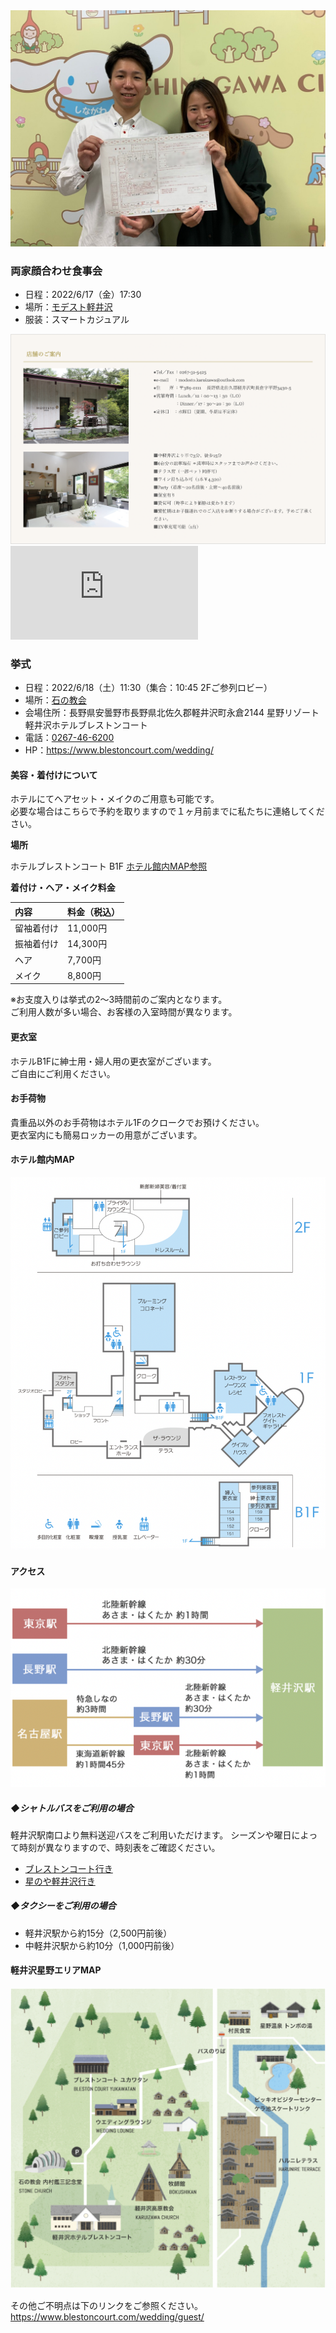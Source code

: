<img src="sanmisa.jpeg">

### 両家顔合わせ食事会

* 日程：2022/6/17（金）17:30
* 場所：[モデスト軽井沢](http://www.modesto.jp/)
* 服装：スマートカジュアル

<img src="modest.png">

<iframe src="https://www.google.com/maps/embed?pb=!1m14!1m8!1m3!1d12854.34125223825!2d138.590089!3d36.346599!3m2!1i1024!2i768!4f13.1!3m3!1m2!1s0x0%3A0xfd856839cfa9f537!2sMODESTO!5e0!3m2!1sja!2sus!4v1650806124665!5m2!1sja!2sus" style="border:0;" allowfullscreen="" loading="lazy" referrerpolicy="no-referrer-when-downgrade"></iframe>

### 挙式

* 日程：2022/6/18（土）11:30（集合：10:45 2Fご参列ロビー）
* 場所：[石の教会](https://www.stonechurch.jp/)
* 会場住所：長野県安曇野市長野県北佐久郡軽井沢町永倉2144 星野リゾート 軽井沢ホテルブレストンコート
* 電話：[0267-46-6200](tel:0267-46-6200)
* HP：https://www.blestoncourt.com/wedding/


#### 美容・着付けについて

ホテルにてヘアセット・メイクのご用意も可能です。  
必要な場合はこちらで予約を取りますので１ヶ月前までに私たちに連絡してください。


**場所**

ホテルブレストンコート B1F
[ホテル館内MAP参照](#ホテル館内MAP "ホテル館内MAP")

**着付け・ヘア・メイク料金**

| 内容 | 料金（税込） |
|:-----------|:------------|
|留袖着付け|11,000円|
|振袖着付け|14,300円|
|ヘア |7,700円|
|メイク|8,800円|

※お支度入りは挙式の2～3時間前のご案内となります。  
ご利用人数が多い場合、お客様の入室時間が異なります。

#### 更衣室

ホテルB1Fに紳士用・婦人用の更衣室がございます。  
ご自由にご利用ください。

#### お手荷物
貴重品以外のお手荷物はホテル1Fのクロークでお預けください。  
更衣室内にも簡易ロッカーの用意がございます。

#### ホテル館内MAP

<img src="hotelmap.png">

#### アクセス

<img src="bytrain.png">

##### ◆シャトルバスをご利用の場合

軽井沢駅南口より無料送迎バスをご利用いただけます。
シーズンや曜日によって時刻が異なりますので、時刻表をご確認ください。

* [ブレストンコート行き](https://www.blestoncourt.com/access/shuttlebus/)
* [星のや軽井沢行き](https://hoshinoya.com/_admin/wp-content/uploads/sites/2/2022/02/2022%E5%B9%B43%E6%9C%881%E6%97%A5-9%E6%9C%8816%E6%97%A5%E8%BB%BD%E4%BA%95%E6%B2%A2%E9%A7%85%E3%82%B7%E3%83%A3%E3%83%88%E3%83%AB%E3%83%90%E3%82%B9%E3%83%80%E3%82%A4%E3%83%A4.pdf)

##### ◆タクシーをご利用の場合

* 軽井沢駅から約15分（2,500円前後）
* 中軽井沢駅から約10分（1,000円前後）

#### 軽井沢星野エリアMAP

<img src="hosinoarea_map.png">

その他ご不明点は下のリンクをご参照ください。
https://www.blestoncourt.com/wedding/guest/


